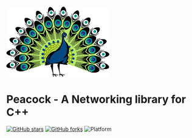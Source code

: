 ![logo](static/peacock.png)
</br>
# Peacock - A Networking library for C++
[![GitHub stars](https://img.shields.io/github/stars/VISWESWARAN1998/Peacock.svg)](https://github.com/VISWESWARAN1998/Peacock/stargazers)
[![GitHub forks](https://img.shields.io/github/forks/VISWESWARAN1998/Peacock.svg)](https://github.com/VISWESWARAN1998/Peacock/network)
![Platform](https://img.shields.io/badge/platform-windows-blue.svg)

